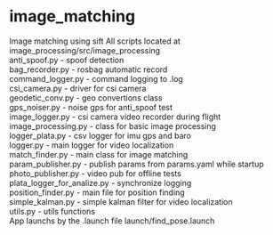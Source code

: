 # image_matching
Image matching using sift
All scripts located at image_processing/src/image_processing  
anti_spoof.py - spoof detection  
bag_recorder.py - rosbag automatic record  
command_logger.py - command logging to .log  
csi_camera.py - driver for csi camera  
geodetic_conv.py - geo convertions class  
gps_noiser.py - noise gps for anti_spoof test  
image_logger.py - csi camera video recorder during flight  
image_processing.py - class for basic image processing  
logger_plata.py - csv logger for imu gps and baro  
logger.py - main logger for video localization  
match_finder.py - main class for image matching  
param_publisher.py - publish params from params.yaml while startup  
photo_publisher.py - video pub for offline tests  
plata_logger_for_analize.py - synchronize logging  
position_finder.py - main file for position finding  
simple_kalman.py - simple kalman filter for video localization  
utils.py - utils functions  
App launchs by the .launch file launch/find_pose.launch  

